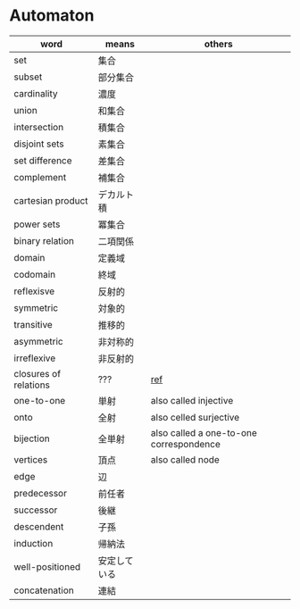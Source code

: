 # Automaton

|word                 |means       |others                                           |
|---------------------|------------|-------------------------------------------------|
|set                  |集合        |                                                 |
|subset               |部分集合    |                                                 |
|cardinality          |濃度        |                                                 |
|union                |和集合      |                                                 |
|intersection         |積集合      |                                                 |
|disjoint sets        |素集合      |                                                 |
|set difference       |差集合      |                                                 |
|complement           |補集合      |                                                 |
|cartesian product    |デカルト積  |                                                 |
|power sets           |冪集合      |                                                 |
|binary relation      |二項関係    |                                                 |
|domain               |定義域      |                                                 |
|codomain             |終域        |                                                 |
|reflexisve           |反射的      |                                                 |
|symmetric            |対象的      |                                                 |
|transitive           |推移的      |                                                 |
|asymmetric           |非対称的    |                                                 |
|irreflexive          |非反射的    |                                                 |
|closures of relations|???         |[ref](https://www.math24.net/closures-relations/)|
|one-to-one           |単射        |also called injective                            |
|onto                 |全射        |also celled surjective                           |
|bijection            |全単射      |also called a one-to-one correspondence          |
|vertices             |頂点        |also called node                                 |
|edge                 |辺          |                                                 |
|predecessor          |前任者      |                                                 |
|successor            |後継        |                                                 |
|descendent           |子孫        |                                                 |
|induction            |帰納法      |                                                 |
|well-positioned      |安定している|                                                 |
|concatenation        |連結        |                                                 |
